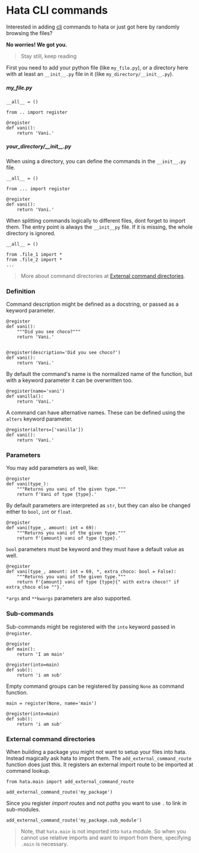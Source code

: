 # Hata CLI commands

Interested in adding [cli](https://en.wikipedia.org/wiki/Command-line_interface) commands to hata or just 
got here by randomly browsing the files?

**No worries! We got you.**

> Stay still, keep reading

First you need to add your python file (like `my_file.py`), or a directory here with at least an `__init__.py` file
in it (like `my_directory/__init__.py`).

##### my\_file.py

```py3
__all__ = ()

from .. import register

@register
def vani():
    return 'Vani.'
```

##### your\_directory/\_\_init\_\_.py

When using a directory, you can define the commands in the `__init__.py` file.

```py3
__all__ = ()

from ... import register

@register
def vani():
    return 'Vani.'
```

When splitting commands logically to different files, dont forget to import them.
The entry point is always the `__init__py` file. If it is missing, the whole directory is ignored.

```py3
__all__ = ()

from .file_1 import *
from .file_2 import *
...
```

> More about command directories at [External command directories](#external-command-directories).

### Definition

Command description might be defined as a docstring, or passed as a keyword parameter.

```py3
@register
def vani():
    """Did you see choco?"""
    return 'Vani.'


@register(description='Did you see choco?')
def vani():
    return 'Vani.'
```

By default the command's name is the normalized name of the function, but with a keyword parameter it can be
overwritten too.

```py3
@register(name='vani')
def vanilla():
    return 'Vani.'
```

A command can have alternative names. These can be defined using the `alters` keyword parameter.

```py3
@register(alters=['vanilla'])
def vani():
    return 'Vani.'
```

### Parameters

You may add parameters as well, like:

```py3
@register
def vani(type_):
    """Returns you vani of the given type."""
    return f'Vani of type {type}.'
```

By default parameters are interpreted as `str`, but they can also be changed either to `bool`, `int` or `float`.

```py3
@register
def vani(type_, amount: int = 69):
    """Returns you vani of the given type."""
    return f'{amount} vani of type {type}.'
```

`bool` parameters must be keyword and they must have a default value as well.

```py3
@register
def vani(type_, amount: int = 69, *, extra_choco: bool = False):
    """Returns you vani of the given type."""
    return f'{amount} vani of type {type}{" with extra choco!" if extra_choco else ""}.'
```

`*args` and `**kwargs` parameters are also supported.

### Sub-commands

Sub-commands might be registered with the `into` keyword passed in `@register`.

```py3
@register
def main():
    return 'I am main'

@register(into=main)
def sub():
    return 'i am sub'
```

Empty command groups can be registered by passing `None` as command function.

```py3
main = register(None, name='main')

@register(into=main)
def sub():
    return 'i am sub'
```

### External command directories

When building a package you might not want to setup your files into hata. Instead magically ask hata to import them.
The `add_external_command_route` function does just this. It registers an external import route to be imported
at command lookup.

```py3
from hata.main import add_external_command_route

add_external_command_route('my_package')
```

Since you register *import routes* and not *paths* you want to use `.` to link in sub-modules.

```py3
add_external_command_route('my_package.sub_module')
```

> Note, that `hata.main` is not imported into `hata` module. So when you cannot use relative imports and want to import
> from there, specifying `.main` is necessary.
